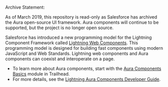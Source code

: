 Archive Statement:

As of March 2019, this repository is read-only as Salesforce has archived the Aura open-source UI framework. Aura components will continue to be supported, but the project is no longer open source.

Salesforce has introduced a new programming model for the Lightning Component Framework called [Lightning Web Components](https://trailhead.salesforce.com/en/content/learn/projects/quick-start-lightning-web-components). This programming model is designed for building fast components using modern JavaScript and Web Standards. Lightning web components and Aura components can coexist and interoperate on a page.


* To learn more about Aura components, start with the [Aura Components Basics](https://trailhead.salesforce.com/en/content/learn/modules/lex_dev_lc_basics) module in Trailhead.
* For more details, see the [Lightning Aura Components Developer Guide](https://developer.salesforce.com/docs/atlas.en-us.lightning.meta/lightning/).

